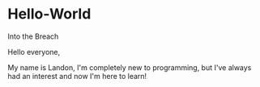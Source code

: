 # Hello-World
Into the Breach

Hello everyone,

My name is Landon, I'm completely new to programming, but I've always had an interest and now I'm here to learn!
